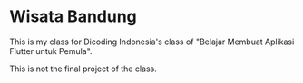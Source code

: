 # Wisata Bandung

This is my class for Dicoding Indonesia's class of "Belajar Membuat Aplikasi Flutter untuk Pemula".

This is not the final project of the class.